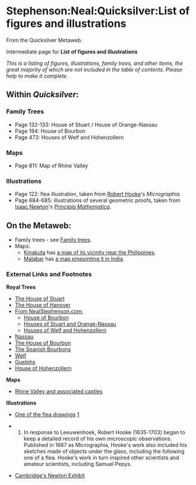 
# Stephenson:Neal:Quicksilver:List of figures and illustrations

From the Quicksilver Metaweb.

Intermediate page for
**List of figures and illustrations**

*This is a listing of figures, illustrations, family trees, and other items, the great majority of which are not included in the table of contents. Please help to make it complete.*

## Within *Quicksilver*:


### Family Trees


* Page 132-133: House of Stuart / House of Orange-Nassau
* Page 194: House of Bourbon
* Page 473: Houses of Welf and Hohenzollern


### Maps


* Page 811: Map of Rhine Valley


### Illustrations


* Page 122: flea illustration, taken from [Robert Hooke](/robert-hooke)'s *Micrographia*.
* Page 684-685: illustrations of several geometric proofs, taken from [Isaac Newton](/isaac-newton)'s *[Principia Mathematica](/principia-mathematica)*.


## On the Metaweb:


* Family trees - see [Family trees](/family-trees).
* Maps:
	+ [Kinakuta](/kinakuta) has [a map of its vicinity near the Philippines](/image-indo-png).
	+ [Malabar](/malabar) has [a map pinpointing it in India](/image-india-map-png).


### External Links and Footnotes


**Royal Trees**
* [The House of Stuart](/http-www-ac-wwu-edu-stephan-rulers-stuart-html)
* [The House of Hanover](/http-www-ac-wwu-edu-stephan-rulers-hanover-html)
* [From NealStephenson.com:](/http-www-nealstephenson-com-content-books-bc1-familytrees-htm)
	+ [House of Bourbon](/http-www-nealstephenson-com-family-bourbon-htm)
	+ [Houses of Stuart and Orange-Nassau](/http-www-nealstephenson-com-family-stuartorangenassau-htm)
	+ [Houses of Welf and Hohenzollern](/http-www-nealstephenson-com-family-welfhohenzollern-htm)
* [Nassau](/http-www-xs4all-nl-kvenjb-genealogy-nl-nassau-nassau-htm)
* [The House of Bourbon](/http-www-ac-wwu-edu-stephan-rulers-bourbon-html)
* [The Spanish Bourbons](/http-www-ac-wwu-edu-stephan-rulers-spain3-html)
* [Welf](/http-en2-wikipedia-org-wiki-list-of-german-kings-and-emperors)
* [Guelphs](/http-en2-wikipedia-org-wiki-guelphs-and-ghibellines)
* [House of Hohenzollern](/http-www-ac-wwu-edu-stephan-rulers-hohenzollern-html)

**Maps**
* [Rhine Valley and associated castles](/http-www-rollintl-com-roll-rhine-htm)

**Illustrations**
* [One of the flea drawings](/http-college-hmco-com-history-west-mosaic-chapter11-image155-html) [1](/http-college-hmco-com-history-west-mosaic-chapter11-module40-html)

* 1. In response to Leeuwenhoek, Robert Hooke (1635-1703) began to keep a detailed record of his own microscopic observations. Published in 1667 as Micrographia, Hooke's work also included his sketches made of objects under the glass, including the following one of a flea. Hooke's work in turn inspired other scientists and amateur scientists, including Samuel Pepys.
* [Cambridge's Newton Exhibit](/http-www-lib-cam-ac-uk-exhibitions-footprints-of-the-lion-index-html)
